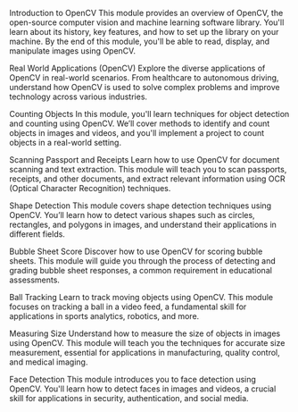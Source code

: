 Introduction to OpenCV
This module provides an overview of OpenCV, the open-source computer vision and machine learning software library. You'll learn about its history, key features, and how to set up the library on your machine. By the end of this module, you'll be able to read, display, and manipulate images using OpenCV.

Real World Applications (OpenCV)
Explore the diverse applications of OpenCV in real-world scenarios. From healthcare to autonomous driving, understand how OpenCV is used to solve complex problems and improve technology across various industries.

Counting Objects
In this module, you'll learn techniques for object detection and counting using OpenCV. We’ll cover methods to identify and count objects in images and videos, and you'll implement a project to count objects in a real-world setting.

Scanning Passport and Receipts
Learn how to use OpenCV for document scanning and text extraction. This module will teach you to scan passports, receipts, and other documents, and extract relevant information using OCR (Optical Character Recognition) techniques.

Shape Detection
This module covers shape detection techniques using OpenCV. You’ll learn how to detect various shapes such as circles, rectangles, and polygons in images, and understand their applications in different fields.

Bubble Sheet Score
Discover how to use OpenCV for scoring bubble sheets. This module will guide you through the process of detecting and grading bubble sheet responses, a common requirement in educational assessments.

Ball Tracking
Learn to track moving objects using OpenCV. This module focuses on tracking a ball in a video feed, a fundamental skill for applications in sports analytics, robotics, and more.

Measuring Size
Understand how to measure the size of objects in images using OpenCV. This module will teach you the techniques for accurate size measurement, essential for applications in manufacturing, quality control, and medical imaging.

Face Detection
This module introduces you to face detection using OpenCV. You'll learn how to detect faces in images and videos, a crucial skill for applications in security, authentication, and social media.
